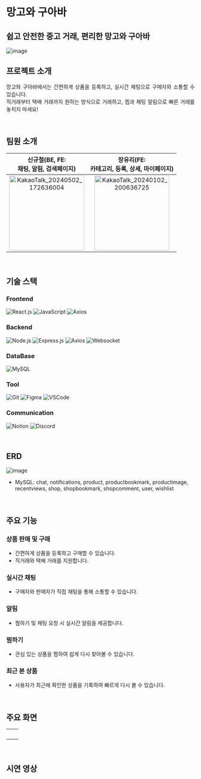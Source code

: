망고와 구아바  
=========
## 쉽고 안전한 중고 거래, 편리한 망고와 구아바
![image](https://github.com/user-attachments/assets/99cc3c3e-116b-4e73-836d-3220bd42fbfd)


## 프로젝트 소개

<p align="justify">
망고와 구아바에서는 간편하게 상품을 등록하고, 실시간 채팅으로 구매자와 소통할 수 있습니다. <br>
직거래부터 택배 거래까지 원하는 방식으로 거래하고, 찜과 채팅 알림으로 빠른 거래를 놓치지 마세요!
</p>
<br>

## 팀원 소개
| 신규철(BE, FE:<br> 채팅, 알림, 검색페이지)     |  장유리(FE:<br>카테고리, 등록, 상세, 마이페이지)       |
| :-----------------: | :-----------------: |
| <img src="https://github.com/zzannorita/LetsDoIt/assets/135790442/ddb59533-4cba-43c1-9b0c-cf5e1c94137d" alt="KakaoTalk_20240502_172636004" width="200" height="200" /><br> |   <img src="https://github.com/zzannorita/LetsDoIt/assets/135790442/3d940561-3601-4e21-9f78-41351132dc0e" alt="KakaoTalk_20240102_200636725" width="200" height="200" /><br> |

<br>

## 기술 스택

### Frontend
![React.js](https://img.shields.io/badge/React.js-61DAFB?style=for-the-badge&logo=react&logoColor=white)
![JavaScript](https://img.shields.io/badge/javascript-%23323330.svg?style=for-the-badge&logo=javascript&logoColor=%23F7DF1E)
![Axios](https://img.shields.io/badge/Axios-007ACC?style=for-the-badge&logo=axios&logoColor=white)

### Backend
![Node.js](https://img.shields.io/badge/Node.js-339933?style=for-the-badge&logo=nodedotjs&logoColor=white)
![Express.js](https://img.shields.io/badge/Express.js-000000?style=for-the-badge&logo=express&logoColor=white)
![Axios](https://img.shields.io/badge/Axios-5A29E4?style=for-the-badge&logo=axios&logoColor=white)
![Websocket](https://img.shields.io/badge/Websocket-808080?style=for-the-badge&logo=websocket&logoColor=white)

### DataBase
![MySQL](https://img.shields.io/badge/MySQL-4479A1?style=for-the-badge&logo=mysql&logoColor=white)

### Tool
![Git](https://img.shields.io/badge/Git-F05032?style=for-the-badge&logo=git&logoColor=white)
![Figma](https://img.shields.io/badge/Figma-F24E1E?style=for-the-badge&logo=figma&logoColor=white)
![VSCode](https://img.shields.io/badge/VS_Code-007ACC?style=for-the-badge&logo=visual-studio-code&logoColor=white)

### Communication
![Notion](https://img.shields.io/badge/Notion-000000?style=for-the-badge&logo=notion&logoColor=white)
![Discord](https://img.shields.io/badge/Discord-5865F2?style=for-the-badge&logo=discord&logoColor=white)

<br>

## ERD
![image](https://github.com/user-attachments/assets/77b892ce-8bd1-4793-a158-c8873d972505)
+ MySQL: chat, notifications, product, productbookmark, productimage, recentviews, shop, shopbookmark, shopcomment, user, wishlist

<br>


## 주요 기능

### 상품 판매 및 구매
+ 간편하게 상품을 등록하고 구매할 수 있습니다.
+ 직거래와 택배 거래를 지원합니다.
### 실시간 채팅
+ 구매자와 판매자가 직접 채팅을 통해 소통할 수 있습니다.
### 알림
+ 찜하기 및 채팅 요청 시 실시간 알림을 제공합니다.
### 찜하기
+ 관심 있는 상품을 찜하여 쉽게 다시 찾아볼 수 있습니다.
### 최근 본 상품
+ 사용자가 최근에 확인한 상품을 기록하여 빠르게 다시 볼 수 있습니다.

<br>

## 주요 화면
<table>
  <tr>
    <td align="center">
      <br>
      <strong></strong>
    </td>
    <td align="center">
     <br>
      <strong></strong>
    </td>
  </tr>
  
</table>

<br>

## 시연 영상


